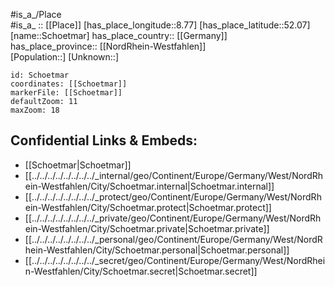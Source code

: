 ﻿---
location: [52.07,8.77] 
mapzoom: [7,12] 
mapmarker: city 
type: City
tags:
- geo/City


SpocWebEntityId: 34152
isDeleted: false
confidential: public

---
#is_a_/Place  
#is_a_ :: [[Place]] 
[has_place_longitude::8.77] 
[has_place_latitude::52.07] 
[name::Schoetmar] 
has_place_country:: [[Germany]]  
has_place_province:: [[NordRhein-Westfahlen]]  
[Population::] 
[Unknown::] 


```leaflet
id: Schoetmar
coordinates: [[Schoetmar]] 
markerFile: [[Schoetmar]] 
defaultZoom: 11 
maxZoom: 18
```


## Confidential Links & Embeds: 
- [[Schoetmar|Schoetmar]]  
- [[../../../../../../../../_internal/geo/Continent/Europe/Germany/West/NordRhein-Westfahlen/City/Schoetmar.internal|Schoetmar.internal]] 
- [[../../../../../../../../_protect/geo/Continent/Europe/Germany/West/NordRhein-Westfahlen/City/Schoetmar.protect|Schoetmar.protect]] 
- [[../../../../../../../../_private/geo/Continent/Europe/Germany/West/NordRhein-Westfahlen/City/Schoetmar.private|Schoetmar.private]] 
- [[../../../../../../../../_personal/geo/Continent/Europe/Germany/West/NordRhein-Westfahlen/City/Schoetmar.personal|Schoetmar.personal]] 
- [[../../../../../../../../_secret/geo/Continent/Europe/Germany/West/NordRhein-Westfahlen/City/Schoetmar.secret|Schoetmar.secret]] 
